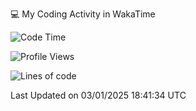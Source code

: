 💻 My Coding Activity in WakaTime
<!--START_SECTION:waka-->
![Code Time](http://img.shields.io/badge/Code%20Time-161%20hrs%207%20mins-blue)

![Profile Views](http://img.shields.io/badge/Profile%20Views-7-blue)

![Lines of code](https://img.shields.io/badge/From%20Hello%20World%20I%27ve%20Written-1.8%20million%20lines%20of%20code-blue)


 Last Updated on 03/01/2025 18:41:34 UTC
<!--END_SECTION:waka-->
